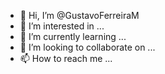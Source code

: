 - 👋 Hi, I’m @GustavoFerreiraM
- 👀 I’m interested in ...
- 🌱 I’m currently learning ...
- 💞️ I’m looking to collaborate on ...
- 📫 How to reach me ...

<!---
GustavoFerreiraM/GustavoFerreiraM is a ✨ special ✨ repository because its `README.md` (this file) appears on your GitHub profile.
You can click the Preview link to take a look at your changes.
--->
